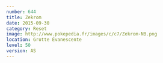 ```yaml
---
number: 644
title: Zekrom
date: 2015-09-30
category: Reset
image: http://www.pokepedia.fr/images/c/c7/Zekrom-NB.png
location: Grotte Évanescente
level: 50
version: AS
---
```

